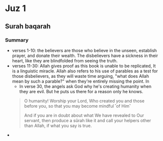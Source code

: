 # Juz 1

## Surah baqarah

### Summary

- verses 1-10: the believers are those who believe in the unseen, establish prayer, and donate their wealth. The disbelievers have a sickness in their heart, like they are blindfolded from seeing the truth. 
- verses 11-30: Allah gives proof as this book is unable to be replicated, It is a linguistic miracle. Allah also refers to his use of parables as a test for those disbelievers, as they will waste time arguing, "what does Allah mean by such a parable?" when they're entirely missing the point. In 
	- In verse 30, the angels ask God why he's creating humanity when they are evil. But he puts us there for a reason only he knows.
	>O humanity! Worship your Lord, Who created you and those before you, so that you may become mindful ˹of Him˺
	>
	>And if you are in doubt about what We have revealed to Our servant, then produce a sûrah like it and call your helpers other than Allah, if what you say is true.
- 